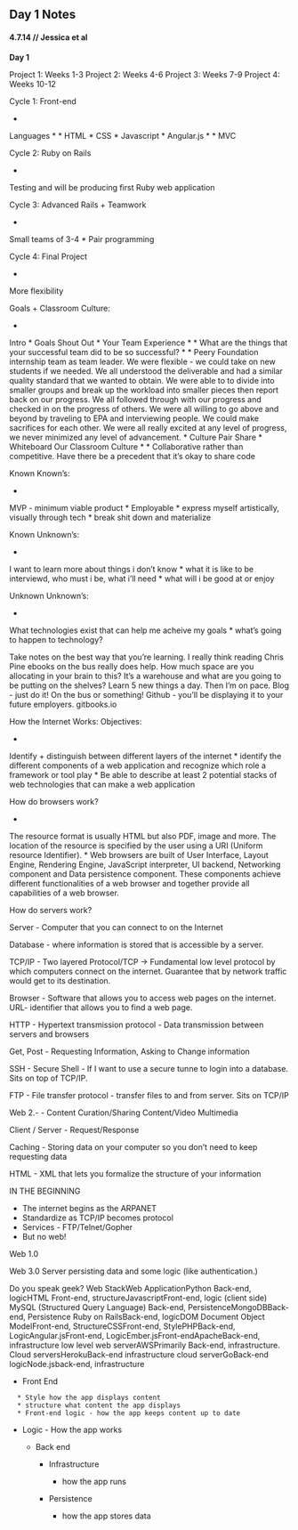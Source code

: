 <h2> Day 1 Notes</h4>
<h4>4.7.14 // Jessica et al  </h4>



**Day 1**

Project 1: Weeks 1-3
Project 2: Weeks 4-6
Project 3: Weeks 7-9
Project 4: Weeks 10-12


Cycle 1: Front-end

   * 
Languages
   * 
      * 
HTML
      * 
CSS
      * 
Javascript
      * 
Angular.js
      * 
         * 
MVC

Cycle 2: Ruby on Rails

   * 
Testing and will be producing first Ruby web application


Cycle 3: Advanced Rails + Teamwork

   * 
Small teams of 3-4
   * 
Pair programming


Cycle 4: Final Project

   * 
More flexibility


Goals + Classroom Culture:

   * 
Intro
   * 
Goals Shout Out
   * 
Your Team Experience
   * 
      * 
What are the things that your successful team did to be so successful?
      * 
         * 
Peery Foundation internship team as team leader. We were flexible - we could take on new students if we needed. We all understood the deliverable and had a similar quality standard that we wanted to obtain. We were able to to divide into smaller groups and break up the workload into smaller pieces then report back on our progress. We all followed through with our progress and checked in on the progress of others. We were all willing to go above and beyond by traveling to EPA and interviewing people. We could make sacrifices for each other. We were all really excited at any level of progress, we never minimized any level of advancement.
   * 
Culture Pair Share
   * 
Whiteboard Our Classroom Culture
   * 
      * 
Collaborative rather than competitive. Have there be a precedent that it’s okay to share code

Known Known’s:

   * 
MVP - minimum viable product
   * 
Employable
   * 
express myself artistically, visually through tech
   * 
break shit down and materialize

Known Unknown’s:

   * 
I want to learn more about things i don’t know
   * 
what it is like to be interviewd, who must i be, what i’ll need
   * 
what will i be good at or enjoy

Unknown Unknown’s:

   * 
What technologies exist that can help me acheive my goals
   * 
what’s going to happen to technology?


Take notes on the best way that you’re learning. I really think reading Chris Pine ebooks on the bus really does help.
How much space are you allocating in your brain to this?
It’s a warehouse and what are you going to be putting on the shelves?
Learn 5 new things a day. Then I’m on pace.
Blog - just do it! On the bus or something!
Github - you’ll be displaying it to your future employers.
gitbooks.io

How the Internet Works:
Objectives:

   * 
Identify + distinguish between different layers of the internet
   * 
identify the different components of a web application and recognize which role a framework or tool play
   * 
Be able to describe at least 2 potential stacks of web technologies that can make a web application


How do browsers work?

   * 
The resource format is usually HTML but also PDF, image and more. The location of the resource is specified by the user using a URI (Uniform resource Identifier).
   * 
Web browsers are built of User Interface, Layout Engine, Rendering Engine, JavaScript interpreter, UI backend, Networking component and Data persistence component. These components achieve different functionalities of a web browser and together provide all capabilities of a web browser.


How do servers work?


Server - Computer that you can connect to on the Internet

Database - where information is stored that is accessible by a server.

TCP/IP - Two layered Protocol/TCP -> Fundamental low level protocol by which computers connect on the internet. Guarantee that by network traffic would get to its destination.

Browser - Software that allows you to access web pages on the internet. URL- identifier that allows you to find a web page.

HTTP - Hypertext transmission protocol - Data transmission between servers and browsers


Get, Post - Requesting Information, Asking to Change information


SSH - Secure Shell - If I want to use a secure tunne to login into a database. Sits on top of TCP/IP. 


FTP - File transfer protocol - transfer files to and from server. Sits on TCP/IP


Web 2.- - Content Curation/Sharing Content/Video Multimedia


Client / Server - Request/Response


Caching - Storing data on your computer so you don’t need to keep requesting data


HTML - XML that lets you formalize the structure of your information 





IN THE BEGINNING


   * The internet begins as the ARPANET
   * Standardize as TCP/IP becomes protocol
   * Services - FTP/Telnet/Gopher
   * But no web!

Web 1.0




Web 3.0 
Server persisting data and some logic (like authentication.) 


Do you speak geek?
Web StackWeb ApplicationPython
Back-end, logicHTML
Front-end, structureJavascriptFront-end, logic (client side)
MySQL
(Structured Query Language)
Back-end, PersistenceMongoDBBack-end, Persistence
Ruby on RailsBack-end, logicDOM
Document Object ModelFront-end, StructureCSSFront-end, StylePHPBack-end, LogicAngular.jsFront-end, LogicEmber.jsFront-endApacheBack-end, infrastructure
low level web serverAWSPrimarily Back-end, infrastructure. Cloud serversHerokuBack-end infrastructure cloud serverGoBack-end logicNode.jsback-end, infrastructure




   *   Front End


      * Style how the app displays content
      * structure what content the app displays
      * Front-end logic - how the app keeps content up to date

   * Logic - How the app works

      * Back end

         * Infrastructure

            * how the app runs

         * Persistence

            * how the app stores data




 